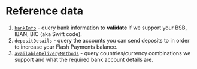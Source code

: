 # Reference data

1. [`bankInfo`](bank-information.md) - query bank information to **validate** if we support your BSB, IBAN, BIC (aka Swift code).
2. `depositDetails` - query the accounts you can send deposits to in order to increase your Flash Payments balance.
3. [`availableDeliveryMethods`](../recipients/delivery-methods.md) - query countries/currency combinations we support and what the required bank account details are.

